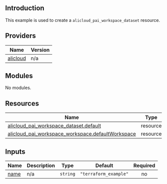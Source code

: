 ## Introduction

This example is used to create a `alicloud_pai_workspace_dataset` resource.

<!-- BEGIN_TF_DOCS -->
## Providers

| Name | Version |
|------|---------|
| <a name="provider_alicloud"></a> [alicloud](#provider\_alicloud) | n/a |

## Modules

No modules.

## Resources

| Name | Type |
|------|------|
| [alicloud_pai_workspace_dataset.default](https://registry.terraform.io/providers/aliyun/alicloud/latest/docs/resources/pai_workspace_dataset) | resource |
| [alicloud_pai_workspace_workspace.defaultWorkspace](https://registry.terraform.io/providers/aliyun/alicloud/latest/docs/resources/pai_workspace_workspace) | resource |

## Inputs

| Name | Description | Type | Default | Required |
|------|-------------|------|---------|:--------:|
| <a name="input_name"></a> [name](#input\_name) | n/a | `string` | `"terraform_example"` | no |
<!-- END_TF_DOCS -->
